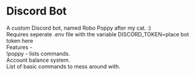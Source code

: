 # Discord Bot
A custom Discord bot, named Robo Poppy after my cat. :) <br/>
Requires seperate .env file with the variable DISCORD_TOKEN=place bot token here <br/>
Features - <br/>
!poppy - lists commands. <br/>
Account balance system. <br/>
List of basic commands to mess around with. <br/>

